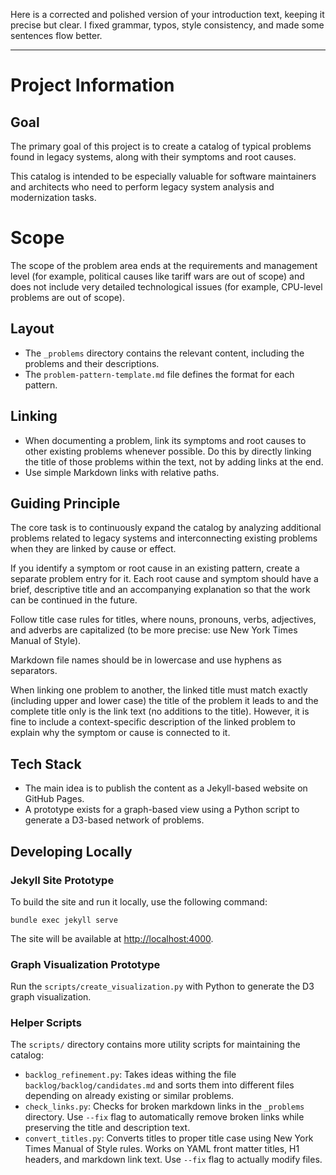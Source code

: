 Here is a corrected and polished version of your introduction text, keeping it precise but clear. I fixed grammar, typos, style consistency, and made some sentences flow better.

---

# Project Information

## Goal

The primary goal of this project is to create a catalog of typical problems found in legacy systems, along with their symptoms and root causes.

This catalog is intended to be especially valuable for software maintainers and architects who need to perform legacy system analysis and modernization tasks.

# Scope
The scope of the problem area ends at the requirements and management level (for example, political causes like tariff wars are out of scope) and does not include very detailed technological issues (for example, CPU-level problems are out of scope).

## Layout

* The `_problems` directory contains the relevant content, including the problems and their descriptions.
* The `problem-pattern-template.md` file defines the format for each pattern.

## Linking

* When documenting a problem, link its symptoms and root causes to other existing problems whenever possible. Do this by directly linking the title of those problems within the text, not by adding links at the end.
* Use simple Markdown links with relative paths.

## Guiding Principle

The core task is to continuously expand the catalog by analyzing additional problems related to legacy systems and interconnecting existing problems when they are linked by cause or effect.

If you identify a symptom or root cause in an existing pattern, create a separate problem entry for it. Each root cause and symptom should have a brief, descriptive title and an accompanying explanation so that the work can be continued in the future.

Follow title case rules for titles, where nouns, pronouns, verbs, adjectives, and adverbs are capitalized (to be more precise: use New York Times Manual of Style).

Markdown file names should be in lowercase and use hyphens as separators.

When linking one problem to another, the linked title must match exactly (including upper and lower case) the title of the problem it leads to and the complete title only is the link text (no additions to the title). However, it is fine to include a context-specific description of the linked problem to explain why the symptom or cause is connected to it.

## Tech Stack

* The main idea is to publish the content as a Jekyll-based website on GitHub Pages.
* A prototype exists for a graph-based view using a Python script to generate a D3-based network of problems.

## Developing Locally

### Jekyll Site Prototype

To build the site and run it locally, use the following command:

`bundle exec jekyll serve`

The site will be available at [http://localhost:4000](http://localhost:4000).

### Graph Visualization Prototype

Run the `scripts/create_visualization.py` with Python to generate the D3 graph visualization.

### Helper Scripts

The `scripts/` directory contains more utility scripts for maintaining the catalog:

* `backlog_refinement.py`: Takes ideas withing the file `backlog/backlog/candidates.md` and sorts them into different files depending on already existing or similar problems.
* `check_links.py`: Checks for broken markdown links in the `_problems` directory. Use `--fix` flag to automatically remove broken links while preserving the title and description text.
* `convert_titles.py`: Converts titles to proper title case using New York Times Manual of Style rules. Works on YAML front matter titles, H1 headers, and markdown link text. Use `--fix` flag to actually modify files.